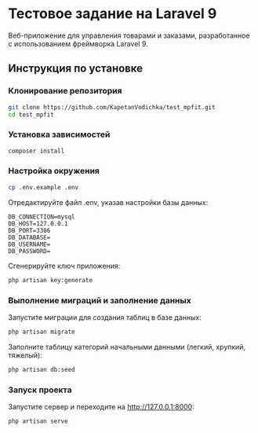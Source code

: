 # Тестовое задание на Laravel 9

Веб-приложение для управления товарами и заказами, разработанное с использованием фреймворка Laravel 9.

## Инструкция по установке

### Клонирование репозитория
```bash
git clone https://github.com/KapetanVodichka/test_mpfit.git
cd test_mpfit
```

### Установка зависимостей
```bash
composer install
```

### Настройка окружения
```bash
cp .env.example .env
```

Отредактируйте файл .env, указав настройки базы данных:
```
DB_CONNECTION=mysql
DB_HOST=127.0.0.1
DB_PORT=3306
DB_DATABASE=
DB_USERNAME=
DB_PASSWORD=
```

Сгенерируйте ключ приложения:
```bash
php artisan key:generate
```

### Выполнение миграций и заполнение данных
Запустите миграции для создания таблиц в базе данных:
```bash
php artisan migrate
```

Заполните таблицу категорий начальными данными (легкий, хрупкий, тяжелый):
```bash
php artisan db:seed
```

### Запуск проекта
Запустите сервер и переходите на http://127.0.0.1:8000:
```bash
php artisan serve
```
